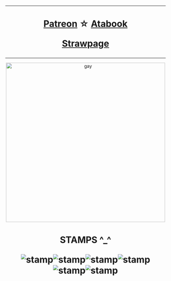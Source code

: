  ***
<h1 align="center">   
  
[Patreon](https://www.patreon.com/riddlemorgue/about)
☆ [Atabook](https://riddlemorgue.atabook.org/) 

[Strawpage](https://hal-emmerich.straw.page/) 
</h1>

***
<p align="center">
<img width="500" alt="gay" src="https://64.media.tumblr.com/c7f03399aca84607254533eea0aef374/72585813b63f7be6-a8/s1280x1920/9c907f660b94e70ee86c2dea0cd2716ba1a0fb5c.pnj">
<p> 

<h1 align="center">  
STAMPS ^_^  
  
![stamp](https://github.com/user-attachments/assets/d417dd25-680e-41c0-9899-71cd62e49001)![stamp](https://github.com/user-attachments/assets/c068e9ff-e8bd-41b9-9c62-22b6a18b152d)![stamp](https://github.com/user-attachments/assets/50545d32-7d4f-48e8-bb10-53b12731fc1a)![stamp](https://github.com/user-attachments/assets/82258116-2a13-45dc-88ad-f2bc63c4a401)![stamp](https://github.com/user-attachments/assets/3b531fe8-e2fa-4d64-b35b-054a1d80afbd)![stamp](https://github.com/user-attachments/assets/eedc9883-cda5-4c26-bb02-ef28e26cac5c)
  
</h1>
<!--
**riddlemorgue/riddlemorgue** is a ✨ _special_ ✨ repository because its `README.md` (this file) appears on your GitHub profile.

Here are some ideas to get you started:

- 🔭 I’m currently working on ...
- 🌱 I’m currently learning ...
- 👯 I’m looking to collaborate on ...
- 🤔 I’m looking for help with ...
- 💬 Ask me about ...
- 📫 How to reach me: ...
- 😄 Pronouns: ...
- ⚡ Fun fact: ...
-->

